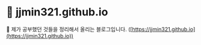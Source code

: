 # 📮 jjmin321.github.io
📁 제가 공부했던 것들을 정리해서 올리는 블로그입니다.
([https://jjmin321.github.io](https://jjmin321.github.io))